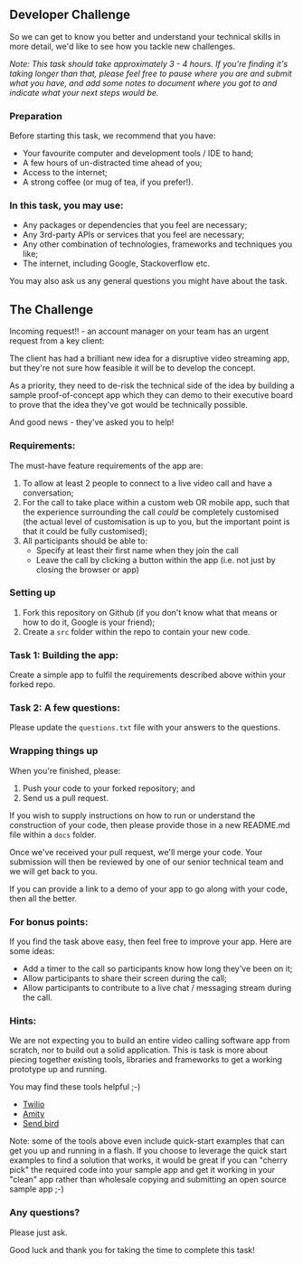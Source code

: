 ## Developer Challenge

So we can get to know you better and understand your technical skills in more detail, we'd like to see how you tackle new challenges.

_Note: This task should take approximately 3 - 4 hours. If you're finding it's taking longer than that, please feel free to pause where you are and submit what you have, and add some notes to document where you got to and indicate what your next steps would be._

### Preparation

Before starting this task, we recommend that you have:

- Your favourite computer and development tools / IDE to hand;
- A few hours of un-distracted time ahead of you;
- Access to the internet;
- A strong coffee (or mug of tea, if you prefer!).

### In this task, you may use:

- Any packages or dependencies that you feel are necessary;
- Any 3rd-party APIs or services that you feel are necessary;
- Any other combination of technologies, frameworks and techniques you like;
- The internet, including Google, Stackoverflow etc.

You may also ask us any general questions you might have about the task.

## The Challenge

Incoming request!! - an account manager on your team has an urgent request from a key client:

The client has had a brilliant new idea for a disruptive video streaming app, but they're not sure how feasible it will be to develop the concept.

As a priority, they need to de-risk the technical side of the idea by building a sample proof-of-concept app which they can demo to their executive board to prove that the idea they've got would be technically possible.

And good news - they've asked you to help!

### Requirements:

The must-have feature requirements of the app are:

1. To allow at least 2 people to connect to a live video call and have a conversation;
2. For the call to take place within a custom web OR mobile app, such that the experience surrounding the call _could_ be completely customised (the actual level of customisation is up to you, but the important point is that it could be fully customised);
3. All participants should be able to:
   - Specify at least their first name when they join the call
   - Leave the call by clicking a button within the app (i.e. not just by closing the browser or app)

### Setting up

1. Fork this repository on Github (if you don't know what that means or how to do it, Google is your friend);
2. Create a `src` folder within the repo to contain your new code.

### Task 1: Building the app:

Create a simple app to fulfil the requirements described above within your forked repo.

### Task 2: A few questions:

Please update the `questions.txt` file with your answers to the questions.

### Wrapping things up

When you're finished, please:

1. Push your code to your forked repository; and
2. Send us a pull request.

If you wish to supply instructions on how to run or understand the construction of your code, then please provide those in a new README.md file within a `docs` folder.

Once we've received your pull request, we'll merge your code. Your submission will then be reviewed by one of our senior technical team and we will get back to you.

If you can provide a link to a demo of your app to go along with your code, then all the better.

### For bonus points:

If you find the task above easy, then feel free to improve your app. Here are some ideas:

- Add a timer to the call so participants know how long they've been on it;
- Allow participants to share their screen during the call;
- Allow participants to contribute to a live chat / messaging stream during the call.

### Hints:

We are not expecting you to build an entire video calling software app from scratch, nor to build out a solid application. This is task is more about piecing together existing tools, libraries and frameworks to get a working prototype up and running.

You may find these tools helpful ;-)

- <a href="https://www.twilio.com/" target="_blank">Twilio</a>
- <a href="https://www.amity.co/" target="_blank">Amity</a>
- <a href="https://sendbird.com/" target="_blank">Send bird</a>

Note: some of the tools above even include quick-start examples that can get you up and running in a flash. If you choose to leverage the quick start examples to find a solution that works, it would be great if you can "cherry pick" the required code into your sample app and get it working in your "clean" app rather than wholesale copying and submitting an open source sample app ;-)

### Any questions?

Please just ask.

Good luck and thank you for taking the time to complete this task!
